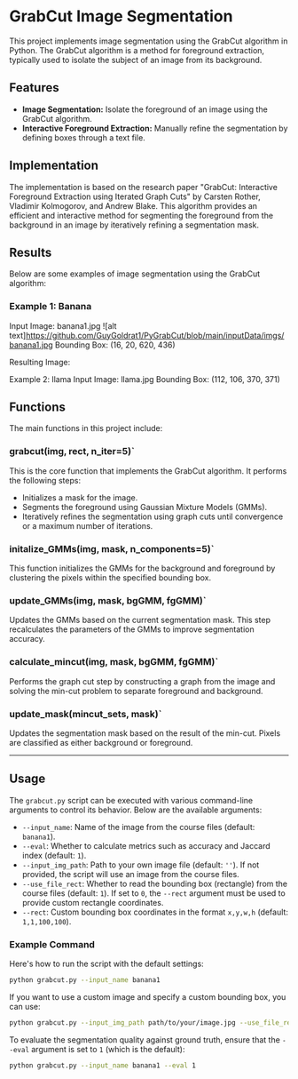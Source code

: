 
# GrabCut Image Segmentation

This project implements image segmentation using the GrabCut algorithm in Python. The GrabCut algorithm is a method for foreground extraction, typically used to isolate the subject of an image from its background.

## Features

- **Image Segmentation:** Isolate the foreground of an image using the GrabCut algorithm.
- **Interactive Foreground Extraction:** Manually refine the segmentation by defining boxes through a text file.

## Implementation

The implementation is based on the research paper "GrabCut: Interactive Foreground Extraction using Iterated Graph Cuts" by Carsten Rother, Vladimir Kolmogorov, and Andrew Blake. This algorithm provides an efficient and interactive method for segmenting the foreground from the background in an image by iteratively refining a segmentation mask.

## Results
Below are some examples of image segmentation using the GrabCut algorithm:

### Example 1: Banana
Input Image:
banana1.jpg
![alt text]https://github.com/GuyGoldrat1/PyGrabCut/blob/main/inputData/imgs/banana1.jpg
Bounding Box:
(16, 20, 620, 436)

Resulting Image:

Example 2: llama
Input Image:
llama.jpg
Bounding Box:
(112, 106, 370, 371)



## Functions

The main functions in this project include:

### grabcut(img, rect, n_iter=5)`
This is the core function that implements the GrabCut algorithm. It performs the following steps:
- Initializes a mask for the image.
- Segments the foreground using Gaussian Mixture Models (GMMs).
- Iteratively refines the segmentation using graph cuts until convergence or a maximum number of iterations.

### initalize_GMMs(img, mask, n_components=5)`
This function initializes the GMMs for the background and foreground by clustering the pixels within the specified bounding box.

### update_GMMs(img, mask, bgGMM, fgGMM)`
Updates the GMMs based on the current segmentation mask. This step recalculates the parameters of the GMMs to improve segmentation accuracy.

### calculate_mincut(img, mask, bgGMM, fgGMM)`
Performs the graph cut step by constructing a graph from the image and solving the min-cut problem to separate foreground and background.

### update_mask(mincut_sets, mask)`
Updates the segmentation mask based on the result of the min-cut. Pixels are classified as either background or foreground.

---

## Usage

The `grabcut.py` script can be executed with various command-line arguments to control its behavior. Below are the available arguments:

- `--input_name`: Name of the image from the course files (default: `banana1`).
- `--eval`: Whether to calculate metrics such as accuracy and Jaccard index (default: `1`).
- `--input_img_path`: Path to your own image file (default: `''`). If not provided, the script will use an image from the course files.
- `--use_file_rect`: Whether to read the bounding box (rectangle) from the course files (default: `1`). If set to `0`, the `--rect` argument must be used to provide custom rectangle coordinates.
- `--rect`: Custom bounding box coordinates in the format `x,y,w,h` (default: `1,1,100,100`).

### Example Command

Here's how to run the script with the default settings:

```bash
python grabcut.py --input_name banana1
```

If you want to use a custom image and specify a custom bounding box, you can use:

```bash
python grabcut.py --input_img_path path/to/your/image.jpg --use_file_rect 0 --rect 50,50,200,200
```

To evaluate the segmentation quality against ground truth, ensure that the `--eval` argument is set to `1` (which is the default):

```bash
python grabcut.py --input_name banana1 --eval 1
```

